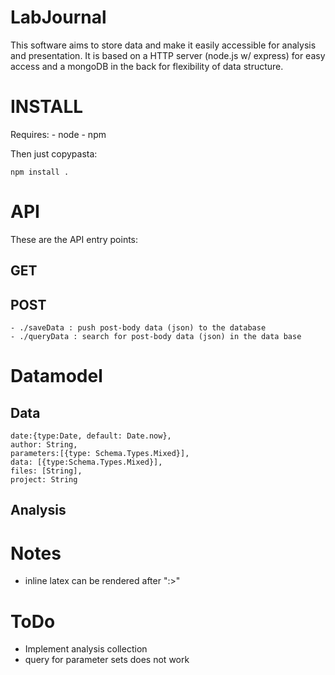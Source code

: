 #  LabJournal

This software aims to store data and make it easily accessible for analysis and presentation. It is based on a HTTP server (node.js w/ express) for easy access and a mongoDB in the back for flexibility of data structure.

# INSTALL

Requires:
	- node
	- npm

Then just copypasta:

	npm install .

# API
These are the API entry points:
## GET

## POST
	- ./saveData : push post-body data (json) to the database
	- ./queryData : search for post-body data (json) in the data base

# Datamodel

## Data

    date:{type:Date, default: Date.now},
    author: String,
    parameters:[{type: Schema.Types.Mixed}],
    data: [{type:Schema.Types.Mixed}],
    files: [String],
    project: String

## Analysis

# Notes

 - inline latex can be rendered after ":>"

# ToDo
- Implement analysis collection
- query for parameter sets does not work
